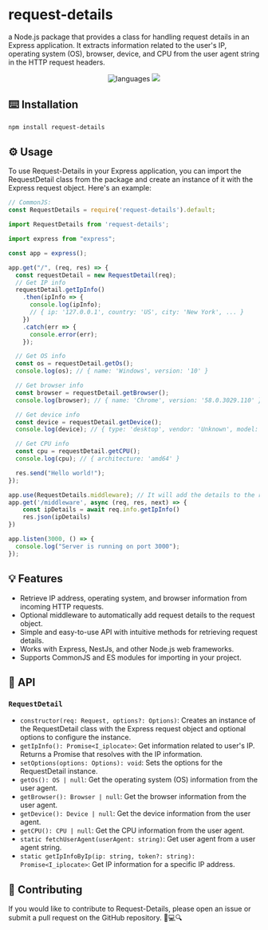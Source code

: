 
# request-details
a Node.js package that provides a class for handling request details in an Express application. It extracts information related to the user's IP, operating system (OS), browser, device, and CPU from the user agent string in the HTTP request headers.

<p align="center">
    <img src="https://img.shields.io/github/languages/top/sajjadmrx/request-details" alt="languages" >
    <img src="https://img.shields.io/github/stars/sajjadmrx/request-details">
</p>


## ⌨️ Installation

```bash
npm install request-details
```

## ⚙️ Usage
To use Request-Details in your Express application, you can import the RequestDetail class from the package and create an instance of it with the Express request object. Here's an example:


```js
// CommonJS:
const RequestDetails = require('request-details').default;

import RequestDetails from 'request-details';

import express from "express";

const app = express();

app.get("/", (req, res) => {
  const requestDetail = new RequestDetail(req);
  // Get IP info
  requestDetail.getIpInfo()
    .then(ipInfo => {
      console.log(ipInfo);
      // { ip: '127.0.0.1', country: 'US', city: 'New York', ... }
    })
    .catch(err => {
      console.error(err);
    });

  // Get OS info
  const os = requestDetail.getOs();
  console.log(os); // { name: 'Windows', version: '10' }

  // Get browser info
  const browser = requestDetail.getBrowser();
  console.log(browser); // { name: 'Chrome', version: '58.0.3029.110' }

  // Get device info
  const device = requestDetail.getDevice();
  console.log(device); // { type: 'desktop', vendor: 'Unknown', model: 'Unknown' }

  // Get CPU info
  const cpu = requestDetail.getCPU();
  console.log(cpu); // { architecture: 'amd64' }

  res.send("Hello world!");
});

app.use(RequestDetails.middleware); // It will add the details to the request object (optional)
app.get('/middleware', async (req, res, next) => {
    const ipDetails = await req.info.getIpInfo()
    res.json(ipDetails)
})

app.listen(3000, () => {
  console.log("Server is running on port 3000");
});

```

## 💡 Features

* Retrieve IP address, operating system, and browser information from incoming HTTP requests.
* Optional middleware to automatically add request details to the request object.
* Simple and easy-to-use API with intuitive methods for retrieving request details.
* Works with Express, NestJs, and other Node.js web frameworks.
* Supports CommonJS and ES modules for importing in your project.

## 🚀 API

### `RequestDetail`
* `constructor(req: Request, options?: Options)`: Creates an instance of the RequestDetail class with the Express request object and optional options to configure the instance.
* `getIpInfo(): Promise<I_iplocate>`: Get information related to user's IP. Returns a Promise that resolves with the IP information.
* `setOptions(options: Options): void`: Sets the options for the RequestDetail instance.
* `getOs(): OS | null`: Get the operating system (OS) information from the user agent.
* `getBrowser(): Browser | null`: Get the browser information from the user agent.
* `getDevice(): Device | null`: Get the device information from the user agent.
* `getCPU(): CPU | null`: Get the CPU information from the user agent.
* `static fetchUserAgent(userAgent: string)`: Get user agent from a user agent string.
* `static getIpInfoByIp(ip: string, token?: string): Promise<I_iplocate>`: Get IP information for a specific IP address.


## 🤝 Contributing
If you would like to contribute to Request-Details, please open an issue or submit a pull request on the GitHub repository. 🔧💻🔍
